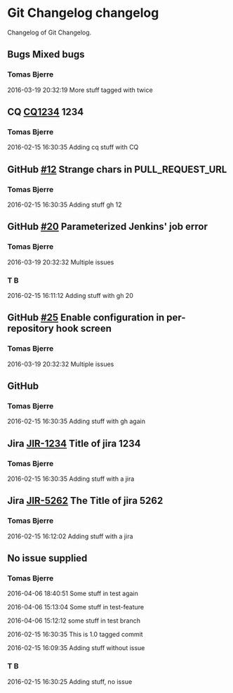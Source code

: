 # Git Changelog changelog

Changelog of Git Changelog.

## Bugs Mixed bugs
### Tomas Bjerre
2016-03-19 20:32:19
More stuff tagged with  twice


## CQ [CQ1234](http://cq/1234) 1234
### Tomas Bjerre
2016-02-15 16:30:35
Adding cq stuff with CQ


## GitHub [#12](https://github.com/tomasbjerre/pull-request-notifier-for-bitbucket/issues/12) Strange chars in PULL_REQUEST_URL
### Tomas Bjerre
2016-02-15 16:30:35
Adding stuff  gh 12


## GitHub [#20](https://github.com/tomasbjerre/pull-request-notifier-for-bitbucket/issues/20) Parameterized Jenkins&#39; job error
### Tomas Bjerre
2016-03-19 20:32:32
Multiple issues


### T B
2016-02-15 16:11:12
Adding stuff with gh 20


## GitHub [#25](https://github.com/tomasbjerre/pull-request-notifier-for-bitbucket/issues/25) Enable  configuration in per-repository hook screen
### Tomas Bjerre
2016-03-19 20:32:32
Multiple issues


## GitHub 
### Tomas Bjerre
2016-02-15 16:30:35
Adding stuff
 with gh again


## Jira [JIR-1234](https://jiraserver/jira/browse/) Title of jira 1234
### Tomas Bjerre
2016-02-15 16:30:35
Adding stuff with a jira


## Jira [JIR-5262](https://jiraserver/jira/browse/) The Title of jira 5262
### Tomas Bjerre
2016-02-15 16:12:02
Adding stuff with a jira


## No issue supplied 
### Tomas Bjerre
2016-04-06 18:40:51
Some stuff in test again

2016-04-06 15:13:04
Some stuff in test-feature

2016-04-06 15:12:12
some stuff in test branch

2016-02-15 16:30:35
This is 1.0 tagged commit

2016-02-15 16:09:35
Adding stuff without issue


### T B
2016-02-15 16:30:25
Adding stuff, no issue